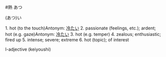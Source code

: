 #熱 あつ

(あつ)い


1. hot (to the touch)​Antonym: [冷たい](https://jisho.org/search/%E5%86%B7%E3%81%9F%E3%81%84)
2. passionate (feelings, etc.); ardent; hot (e.g. gaze)​Antonym: [冷たい](https://jisho.org/search/%E5%86%B7%E3%81%9F%E3%81%84)
3. hot (e.g. temper)​
4. zealous; enthusiastic; fired up​
5. intense; severe; extreme​
6. hot (topic); of interest​

I-adjective (keiyoushi)